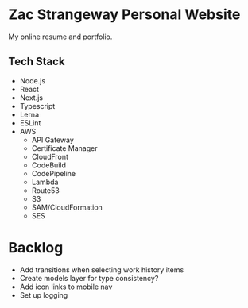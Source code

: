 # Zac Strangeway Personal Website
My online resume and portfolio.

## Tech Stack
- Node.js
- React
- Next.js
- Typescript
- Lerna
- ESLint
- AWS
  - API Gateway
  - Certificate Manager
  - CloudFront
  - CodeBuild
  - CodePipeline
  - Lambda
  - Route53
  - S3
  - SAM/CloudFormation
  - SES

# Backlog
- Add transitions when selecting work history items
- Create models layer for type consistency?
- Add icon links to mobile nav
- Set up logging
